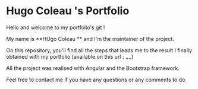Hugo Coleau 's Portfolio
============================

Hello and welcome to my portfolio's git !

My name is **HUgo Coleau ** and I'm the maintainer of the project.

On this repository, you'll find all the steps that leads me to the result I 
finally obtained with my portfolio (available on this url : ....)

All the project was realised with Angular and the Bootstrap framework.

Feel free to contact me if you have any questions or any comments to do.
 

